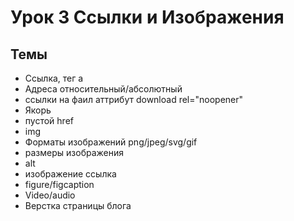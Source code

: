 # Урок 3 Cсылки и Изображения

## Темы

- Ссылка, тег а
- Адреса относительный/абсолютный
- ссылки на фаил аттрибут download rel="noopener"
- Якорь
- пустой href
- img
- Форматы изображений png/jpeg/svg/gif
- размеры изображения
- alt
- изображение ссылка
- figure/figcaption
- Video/audio
- Верстка страницы блога
